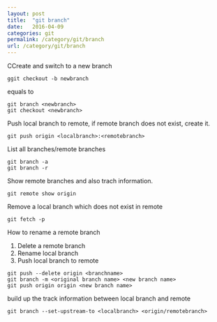 ```yaml
---
layout: post
title:  "git branch"
date:   2016-04-09
categories: git
permalink: /category/git/branch
url: /category/git/branch
---
```


CCreate and switch to a new branch

~~~shell 
ggit checkout -b newbranch
~~~

equals to

~~~shell
git branch <newbranch>
git checkout <newbranch>
~~~

Push local branch to remote, if remote branch does not exist, create it.

~~~shell
git push origin <localbranch>:<remotebranch>
~~~

List all branches/remote branches

~~~shell
git branch -a
git branch -r
~~~

Show remote branches and also trach information. 

~~~shell
git remote show origin
~~~

Remove a local branch which does not exist in remote

~~~shell
git fetch -p
~~~

How to rename a remote branch  
1. Delete a remote branch  
2. Rename local branch  
3. Push local branch to remote  

~~~shell
git push --delete origin <branchname>
git branch -m <original branch name> <new branch name>
git push origin origin <new branch name>
~~~

build up the track information between local branch and remote

~~~shell
git branch --set-upstream-to <localbranch> <origin/remotebranch>
~~~

